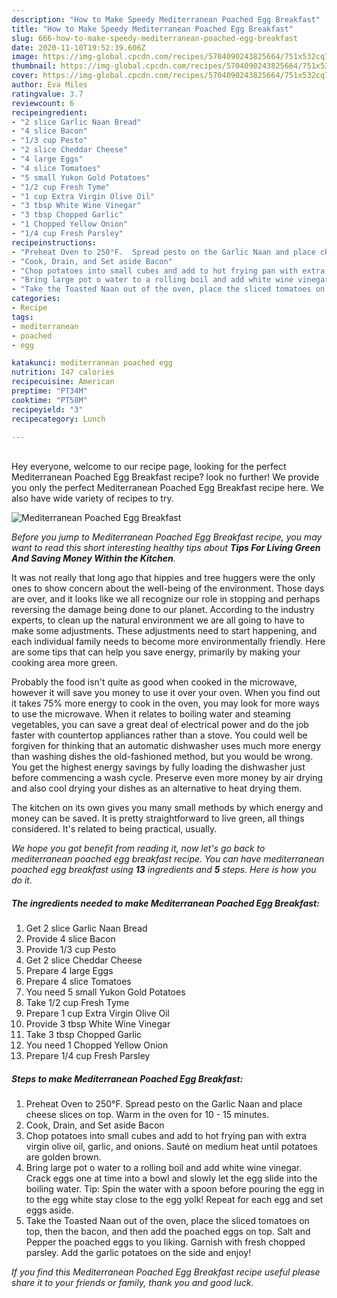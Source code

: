 ```yaml
---
description: "How to Make Speedy Mediterranean Poached Egg Breakfast"
title: "How to Make Speedy Mediterranean Poached Egg Breakfast"
slug: 666-how-to-make-speedy-mediterranean-poached-egg-breakfast
date: 2020-11-10T19:52:39.606Z
image: https://img-global.cpcdn.com/recipes/5704090243825664/751x532cq70/mediterranean-poached-egg-breakfast-recipe-main-photo.jpg
thumbnail: https://img-global.cpcdn.com/recipes/5704090243825664/751x532cq70/mediterranean-poached-egg-breakfast-recipe-main-photo.jpg
cover: https://img-global.cpcdn.com/recipes/5704090243825664/751x532cq70/mediterranean-poached-egg-breakfast-recipe-main-photo.jpg
author: Eva Miles
ratingvalue: 3.7
reviewcount: 6
recipeingredient:
- "2 slice Garlic Naan Bread"
- "4 slice Bacon"
- "1/3 cup Pesto"
- "2 slice Cheddar Cheese"
- "4 large Eggs"
- "4 slice Tomatoes"
- "5 small Yukon Gold Potatoes"
- "1/2 cup Fresh Tyme"
- "1 cup Extra Virgin Olive Oil"
- "3 tbsp White Wine Vinegar"
- "3 tbsp Chopped Garlic"
- "1 Chopped Yellow Onion"
- "1/4 cup Fresh Parsley"
recipeinstructions:
- "Preheat Oven to 250°F.  Spread pesto on the Garlic Naan and place cheese slices on top. Warm in the oven for 10 - 15 minutes."
- "Cook, Drain, and Set aside Bacon"
- "Chop potatoes into small cubes and add to hot frying pan with extra virgin olive oil, garlic, and onions.  Sauté on medium heat until potatoes are golden brown."
- "Bring large pot o water to a rolling boil and add white wine vinegar.  Crack eggs one at time into a bowl and slowly let the egg slide into the boiling water.  Tip:  Spin the water with a spoon before pouring the egg in to the egg white stay close to the egg yolk!  Repeat for each egg and set eggs aside."
- "Take the Toasted Naan out of the oven, place the sliced tomatoes on top, then the bacon, and then add the poached eggs on top.  Salt and Pepper the poached eggs to you liking.  Garnish with fresh chopped parsley.  Add the garlic potatoes on the side and enjoy!"
categories:
- Recipe
tags:
- mediterranean
- poached
- egg

katakunci: mediterranean poached egg 
nutrition: 147 calories
recipecuisine: American
preptime: "PT34M"
cooktime: "PT58M"
recipeyield: "3"
recipecategory: Lunch

---
```

<br>
Hey everyone, welcome to our recipe page, looking for the perfect Mediterranean Poached Egg Breakfast recipe? look no further! We provide you only the perfect Mediterranean Poached Egg Breakfast recipe here. We also have wide variety of recipes to try.
<br>


![Mediterranean Poached Egg Breakfast](https://img-global.cpcdn.com/recipes/5704090243825664/751x532cq70/mediterranean-poached-egg-breakfast-recipe-main-photo.jpg)

<i>Before you jump to Mediterranean Poached Egg Breakfast recipe, you may want to read this short interesting healthy tips about 
<strong>Tips For Living Green And Saving Money Within the Kitchen</strong>.</i>
</br>

It was not really that long ago that hippies and tree huggers were the only ones to show concern about the well-being of the environment. Those days are over, and it looks like we all recognize our role in stopping and perhaps reversing the damage being done to our planet. According to the industry experts, to clean up the natural environment we are all going to have to make some adjustments. These adjustments need to start happening, and each individual family needs to become more environmentally friendly. Here are some tips that can help you save energy, primarily by making your cooking area more green.

Probably the food isn't quite as good when cooked in the microwave, however it will save you money to use it over your oven. When you find out it takes 75% more energy to cook in the oven, you may look for more ways to use the microwave. When it relates to boiling water and steaming vegetables, you can save a great deal of electrical power and do the job faster with countertop appliances rather than a stove. You could well be forgiven for thinking that an automatic dishwasher uses much more energy than washing dishes the old-fashioned method, but you would be wrong. You get the highest energy savings by fully loading the dishwasher just before commencing a wash cycle. Preserve even more money by air drying and also cool drying your dishes as an alternative to heat drying them.

The kitchen on its own gives you many small methods by which energy and money can be saved. It is pretty straightforward to live green, all things considered. It's related to being practical, usually.


<i>We hope you got benefit from reading it, now let's go back to mediterranean poached egg breakfast recipe. You can have mediterranean poached egg breakfast using <strong>13</strong> ingredients and <strong>5</strong> steps. Here is how you do it.
</i>

##### The ingredients needed to make Mediterranean Poached Egg Breakfast:

1. Get 2 slice Garlic Naan Bread
1. Provide 4 slice Bacon
1. Provide 1/3 cup Pesto
1. Get 2 slice Cheddar Cheese
1. Prepare 4 large Eggs
1. Prepare 4 slice Tomatoes
1. You need 5 small Yukon Gold Potatoes
1. Take 1/2 cup Fresh Tyme
1. Prepare 1 cup Extra Virgin Olive Oil
1. Provide 3 tbsp White Wine Vinegar
1. Take 3 tbsp Chopped Garlic
1. You need 1 Chopped Yellow Onion
1. Prepare 1/4 cup Fresh Parsley


##### Steps to make Mediterranean Poached Egg Breakfast:

1. Preheat Oven to 250°F.  Spread pesto on the Garlic Naan and place cheese slices on top. Warm in the oven for 10 - 15 minutes.
1. Cook, Drain, and Set aside Bacon
1. Chop potatoes into small cubes and add to hot frying pan with extra virgin olive oil, garlic, and onions.  Sauté on medium heat until potatoes are golden brown.
1. Bring large pot o water to a rolling boil and add white wine vinegar.  Crack eggs one at time into a bowl and slowly let the egg slide into the boiling water.  Tip:  Spin the water with a spoon before pouring the egg in to the egg white stay close to the egg yolk!  Repeat for each egg and set eggs aside.
1. Take the Toasted Naan out of the oven, place the sliced tomatoes on top, then the bacon, and then add the poached eggs on top.  Salt and Pepper the poached eggs to you liking.  Garnish with fresh chopped parsley.  Add the garlic potatoes on the side and enjoy!


<i>If you find this Mediterranean Poached Egg Breakfast recipe useful please share it to your friends or family, thank you and good luck.</i>
